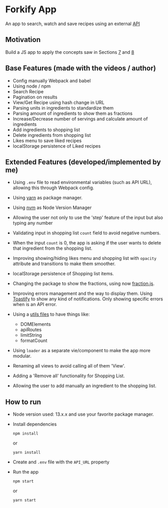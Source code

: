 # Forkify App
An app to search, watch and save recipes using an external [API](https://forkify-api.herokuapp.com/)

## Motivation
Build a JS app to apply the concepts saw in Sections [7](../7-ES6/script.js) and [8](../8-asynchronous-JS/script.js)

## Base Features (made with the videos / author)
- Config manually Webpack and babel
- Using node / npm
- Search Recipe
- Pagination on results
- View/Get Recipe using hash change in URL
- Parsing units in ingredients to standardize them
- Parsing amount of ingredients to show them as fractions
- Increase/Decrease number of servings and calculate amount of ingredients
- Add ingredients to shopping list
- Delete ingredients from shopping list
- Likes menu to save liked recipes
- localStorage persistence of Liked recipes

## Extended Features (developed/implemented by me)
- Using `.env` file to read environmental variables (such as API URL), allowing this through Webpack config.
- Using [yarn](https://yarnpkg.com/) as package manager.
- Using [nvm](https://github.com/nvm-sh/nvm) as Node Version Manager
- Allowing the user not only to use the 'step' feature of the input but also typing any number
- Validating input in shopping list `count` field to avoid negative numbers.
- When the input `count` is 0, the app is asking if the user wants to delete that ingredient from the shopping list.
- Improving showing/hiding likes menu and shopping list with `opacity` attribute and transitions to make them smoother.
- localStorage persistence of Shopping list items.
- Changing the package to show the fractions, using now [fraction.js](https://github.com/infusion/Fraction.js/).
- Improving errors management and the way to display them. Using [Toastify](https://github.com/apvarun/toastify-js) to show any kind of notifications. Only showing specific errors when is an API error.
- Using a [utils files](utils/index.js) to have things like:

  - DOMElements
  - apiRoutes
  - limitString
  - formatCount

- Using `loader` as a separate vie/component to make the app more modular.
- Renaming all views to avoid calling all of them 'View'.
- Adding a 'Remove all' functionality for Shopping List.
- Allowing the user to add manually an ingredient to the shopping list.


## How to run
- Node version used: 13.x.x and use your favorite package manager.
- Install dependencies

  `npm install`

  or

  `yarn install`

- Create and `.env` file with the `API_URL` property

- Run the app

  `npm start`

  or

  `yarn start`
  
